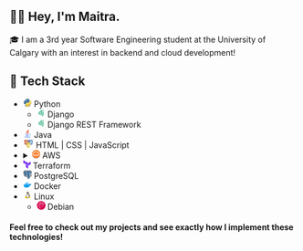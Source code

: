 ## 	:raising_hand_man: Hey, I'm Maitra.

:mortar_board: I am a 3rd year Software Engineering student at the University of Calgary with an interest in backend and cloud development!

## :sandwich: Tech Stack

- <img src="images/python.png" alt=""  height="15"> Python
  - <img src="images/django.png" alt=""  height="15"> Django
  - <img src="images/django.png" alt=""  height="15"> Django REST Framework
- <img src="images/java.png" alt=""  height="15"> Java
- <img src="images/web_tech.png" alt=""  height="15"> HTML | CSS | JavaScript
- <details><summary><img src="images/aws.png" alt=""  height="15"> AWS</summary><img src="images/lambda.png" alt=""  height="15"> Lambda<br><img src="images/dynamodb.png" alt=""  height="15"> DynamoDB<br><img src="images/api_gateway.png" alt=""  height="15"> API Gateway<br><img src="images/rds.png" alt=""  height="15"> RDS<br><img src="images/parameter_store.png" alt=""  height="15"> Parameter Store<br><img src="images/iam.png" alt=""  height="15"> IAM Roles, Policies and Policy Attachments<br><img src="images/polly.png" alt=""  height="15"> Polly</details>
- <img src="images/terraform.png" alt=""  height="15"> Terraform
- <img src="images/psql.png" alt=""  height="15"> PostgreSQL
- <img src="images/docker.png" alt=""  height="15"> Docker
- <img src="images/linux.png" alt=""  height="15"> Linux
  - <img src="images/debian.png" alt=""  height="15"> Debian

#### Feel free to check out my projects and see exactly how I implement these technologies!

